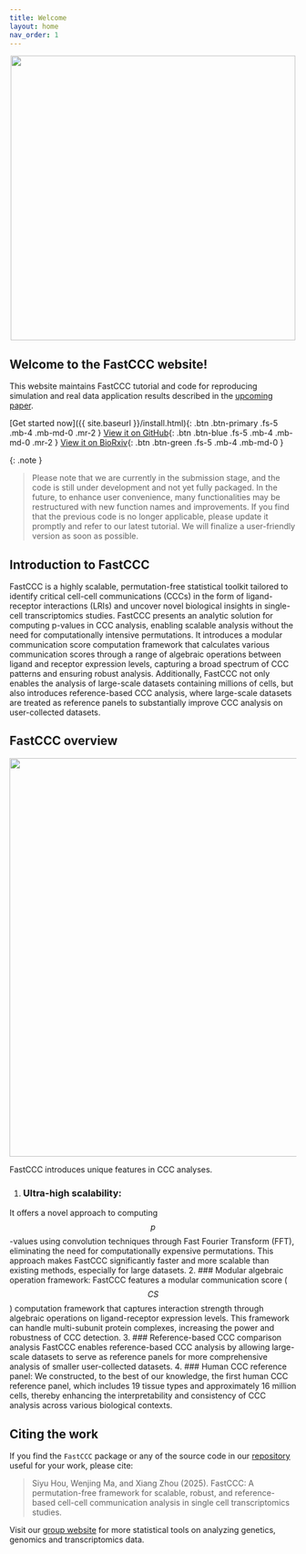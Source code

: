 ```yaml
---
title: Welcome
layout: home
nav_order: 1
---
```


<script type="text/javascript" async
  src="https://cdnjs.cloudflare.com/ajax/libs/mathjax/3.2.2/es5/tex-mml-chtml.js">
</script>

<div style="margin: 0 auto; text-align: center;"> 
  <img src="{{ site.baseurl }}/images/logo.png" width="500" />
</div>


## Welcome to the FastCCC website!
This website maintains FastCCC tutorial and code for reproducing simulation and real data application results described in the [upcoming paper](https://www.biorxiv.org/content/10.1101/2025.01.27.635115v1). 

[Get started now]({{ site.baseurl }}/install.html){: .btn .btn-primary .fs-5 .mb-4 .mb-md-0 .mr-2 }
[View it on GitHub][FastCCC]{: .btn .btn-blue .fs-5 .mb-4 .mb-md-0 .mr-2 }
[View it on BioRxiv][BioRxiv]{: .btn .btn-green .fs-5 .mb-4 .mb-md-0 }

{: .note }
> Please note that we are currently in the submission stage, and the code is still under development and not yet fully packaged. In the future, to enhance user convenience, many functionalities may be restructured with new function names and improvements. If you find that the previous code is no longer applicable, please update it promptly and refer to our latest tutorial. We will finalize a user-friendly version as soon as possible.

## Introduction to FastCCC
FastCCC is a highly scalable, permutation-free statistical toolkit tailored to identify critical cell-cell communications (CCCs) in the form of ligand-receptor interactions (LRIs) and uncover novel biological insights in single-cell transcriptomics studies. FastCCC presents an analytic solution for computing p-values in CCC analysis, enabling scalable analysis without the need for computationally intensive permutations. It introduces a modular communication score computation framework that calculates various communication scores through a range of algebraic operations between ligand and receptor expression levels, capturing a broad spectrum of CCC patterns and ensuring robust analysis. Additionally, FastCCC not only enables the analysis of large-scale datasets containing millions of cells, but also introduces reference-based CCC analysis, where large-scale datasets are treated as reference panels to substantially improve CCC analysis on user-collected datasets.

## FastCCC overview

<p align="center">
  <img src="{{ site.baseurl }}/images/overview.v2.0.jpg" width="700">
</p>

FastCCC introduces unique features in CCC analyses. 
1. ### Ultra-high scalability:
It offers a novel approach to computing $$p$$-values using convolution techniques through Fast Fourier Transform (FFT), eliminating the need for computationally expensive permutations. This approach makes FastCCC significantly faster and more scalable than existing methods, especially for large datasets. 
2. ### Modular algebraic operation framework:
FastCCC features a modular communication score ($$CS$$) computation framework that captures interaction strength through algebraic operations on ligand-receptor expression levels. This framework can handle multi-subunit protein complexes, increasing the power and robustness of CCC detection.
3. ### Reference-based CCC comparison analysis
FastCCC enables reference-based CCC analysis by allowing large-scale datasets to serve as reference panels for more comprehensive analysis of smaller user-collected datasets.
4. ### Human CCC reference panel:
We constructed, to the best of our knowledge, the first human CCC reference panel, which includes 19 tissue types and approximately 16 million cells, thereby enhancing the interpretability and consistency of CCC analysis across various biological contexts.

## Citing the work
If you find the `FastCCC` package or any of the source code in our [repository] useful for your work, please cite:

> Siyu Hou, Wenjing Ma, and Xiang Zhou (2025). FastCCC: A permutation-free framework 
> for scalable, robust, and reference-based cell-cell communication analysis 
> in single cell transcriptomics studies.

Visit our [group website](https://xiangzhou.github.io/) for more statistical 
tools on analyzing genetics, genomics and transcriptomics data.

[FastCCC]: https://github.com/Svvord/FastCCC
[repository]: https://github.com/Svvord/FastCCC
[BioRxiv]: https://www.biorxiv.org/content/10.1101/2025.01.27.635115v1
